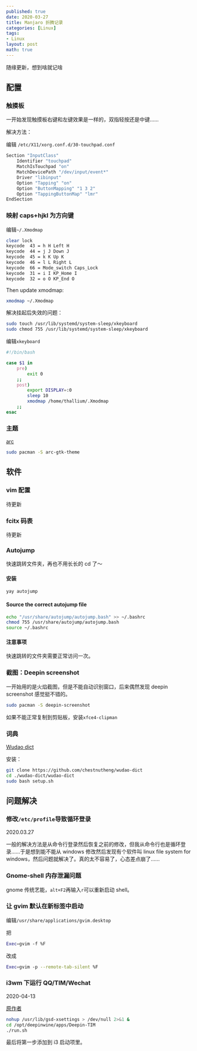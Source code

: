 ```yaml
---
published: true
date: 2020-03-27
title: Manjaro 折腾记录
categories: [Linux]
tags: 
- Linux
layout: post
math: true
---
```

随缘更新，想到啥就记啥

## 配置

### 触摸板

一开始发现触摸板右键和左键效果是一样的，双指轻按还是中键……

解决方法：

编辑 `/etc/X11/xorg.conf.d/30-touchpad.conf`

```sh
Section "InputClass"
    Identifier "touchpad"
    MatchIsTouchpad "on"
    MatchDevicePath "/dev/input/event*"
    Driver "libinput"
    Option "Tapping" "on"
    Option "ButtonMapping" "1 3 2"
    Option "TappingButtonMap" "lmr"
EndSection
```

### 映射 caps+hjkl 为方向键

编辑`~/.Xmodmap`

```sh
clear lock
keycode  43 = h H Left H
keycode  44 = j J Down J
keycode  45 = k K Up K
keycode  46 = l L Right L
keycode  66 = Mode_switch Caps_Lock
keycode  31 = i I KP_Home I
keycode  32 = o O KP_End O
```

Then update xmodmap:

```sh
xmodmap ~/.Xmodmap
```

解决挂起后失效的问题：

```sh
sudo touch /usr/lib/systemd/system-sleep/xkeyboard
sudo chmod 755 /usr/lib/systemd/system-sleep/xkeyboard
```

编辑`xkeyboard`

```sh
#!/bin/bash

case $1 in
    pre)
        exit 0
    ;;
    post)
        export DISPLAY=:0
        sleep 10
        xmodmap /home/thallium/.Xmodmap
    ;;
esac
```

### 主题

[arc](https://github.com/horst3180/arc-theme)

```sh
sudo pacman -S arc-gtk-theme
```

## 软件

### vim 配置

待更新

### fcitx 码表

待更新

### Autojump

快速跳转文件夹，再也不用长长的 cd 了～

#### 安装

```sh
yay autojump
```

#### Source the correct autojump file

```sh
echo "/usr/share/autojump/autojump.bash" >> ~/.bashrc
chmod 755 /usr/share/autojump/autojump.bash
source ~/.bashrc
```

#### 注意事项

快速跳转的文件夹需要正常访问一次。

### 截图：Deepin screenshot

一开始用的是火焰截图，但是不能自动识别窗口，后来偶然发现 deepin screenshot 感觉挺不错的。

```sh
sudo pacman -S deepin-screenshot
```

如果不能正常复制到剪贴板，安装`xfce4-clipman`

### 词典

[Wudao dict](https://github.com/ChestnutHeng/Wudao-dict)

安装：

```sh
git clone https://github.com/chestnutheng/wudao-dict
cd ./wudao-dict/wudao-dict
sudo bash setup.sh
```

## 问题解决

### 修改`/etc/profile`导致循环登录

2020.03.27

一般的解决方法是从命令行登录然后恢复之前的修改，但我从命令行也是循环登录……于是想到能不能从 windows 修改然后发现有个软件叫 linux file system for windows，然后问题就解决了。真的太不容易了，心态差点崩了……

### Gnome-shell 内存泄漏问题

gnome 传统艺能，`alt+F2`再输入`r`可以重新启动 shell。

### 让 gvim 默认在新标签中启动

编辑`/usr/share/applications/gvim.desktop`

把
```sh
Exec=gvim -f %F
```
改成
```sh
Exec=gvim -p --remote-tab-silent %F
```

### i3wm 下运行 QQ/TIM/Wechat

2020-04-13

[原作者](http://www.waimaosns.cc/arch-linux-i3wm-run-deepin-qq-tim/)

```sh
nohup /usr/lib/gsd-xsettings > /dev/null 2>&1 &
cd /opt/deepinwine/apps/Deepin-TIM
./run.sh
```
最后将第一步添加到 i3 启动项里。
